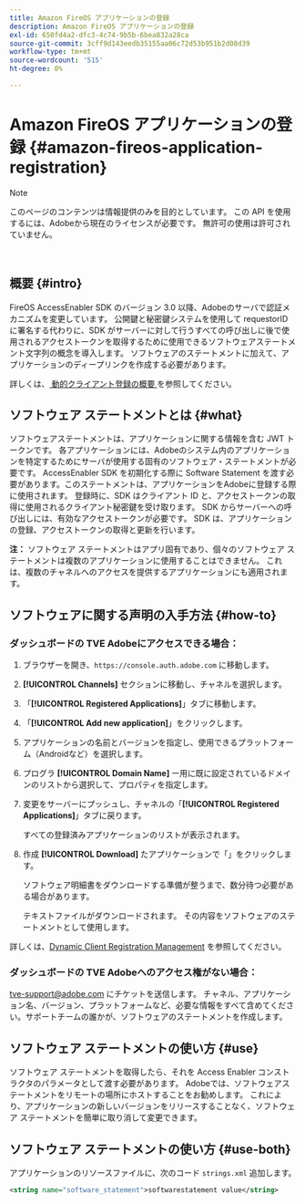 ```yaml
---
title: Amazon FireOS アプリケーションの登録
description: Amazon FireOS アプリケーションの登録
exl-id: 650fd4a2-dfc3-4c74-9b5b-6bea832a28ca
source-git-commit: 3cff9d143eedb35155aa06c72d53b951b2d08d39
workflow-type: tm+mt
source-wordcount: '515'
ht-degree: 0%

---
```


# Amazon FireOS アプリケーションの登録 {#amazon-fireos-application-registration}

>[!NOTE]
>
>このページのコンテンツは情報提供のみを目的としています。 この API を使用するには、Adobeから現在のライセンスが必要です。 無許可の使用は許可されていません。

</br>

## 概要 {#intro}

FireOS AccessEnabler SDK のバージョン 3.0 以降、Adobeのサーバで認証メカニズムを変更しています。 公開鍵と秘密鍵システムを使用して requestorID に署名する代わりに、SDK がサーバーに対して行うすべての呼び出しに後で使用されるアクセストークンを取得するために使用できるソフトウェアステートメント文字列の概念を導入します。 ソフトウェアのステートメントに加えて、アプリケーションのディープリンクを作成する必要があります。

詳しくは、[ 動的クライアント登録の概要 ](./dcr-api/dynamic-client-registration-overview.md) を参照してください。

## ソフトウェア ステートメントとは {#what}

ソフトウェアステートメントは、アプリケーションに関する情報を含む JWT トークンです。 各アプリケーションには、Adobeのシステム内のアプリケーションを特定するためにサーバが使用する固有のソフトウェア・ステートメントが必要です。 AccessEnabler SDK を初期化する際に Software Statement を渡す必要があります。このステートメントは、アプリケーションをAdobeに登録する際に使用されます。 登録時に、SDK はクライアント ID と、アクセストークンの取得に使用されるクライアント秘密鍵を受け取ります。 SDK からサーバーへの呼び出しには、有効なアクセストークンが必要です。 SDK は、アプリケーションの登録、アクセストークンの取得と更新を行います。

**注：** ソフトウェア ステートメントはアプリ固有であり、個々のソフトウェア ステートメントは複数のアプリケーションに使用することはできません。 これは、複数のチャネルへのアクセスを提供するアプリケーションにも適用されます。

## ソフトウェアに関する声明の入手方法 {#how-to}

### ダッシュボードの TVE Adobeにアクセスできる場合：

1. ブラウザーを開き、`https://console.auth.adobe.com` に移動します。

1. **[!UICONTROL Channels]** セクションに移動し、チャネルを選択します。

1. 「**[!UICONTROL Registered Applications]**」タブに移動します。

1. 「**[!UICONTROL Add new application]**」をクリックします。

1. アプリケーションの名前とバージョンを指定し、使用できるプラットフォーム（Androidなど）を選択します。

1. プログラ **[!UICONTROL Domain Name]** ー用に既に設定されているドメインのリストから選択して、プロパティを指定します。

1. 変更をサーバーにプッシュし、チャネルの「**[!UICONTROL Registered Applications]**」タブに戻ります。

   すべての登録済みアプリケーションのリストが表示されます。

1. 作成 **[!UICONTROL Download]** たアプリケーションで「」をクリックします。

   ソフトウェア明細書をダウンロードする準備が整うまで、数分待つ必要がある場合があります。

   テキストファイルがダウンロードされます。 その内容をソフトウェアのステートメントとして使用します。

詳しくは、[Dynamic Client Registration Management](./dcr-api/dynamic-client-registration-overview.md#dynamic-client-registration-management) を参照してください。

### ダッシュボードの TVE Adobeへのアクセス権がない場合：

[tve-support@adobe.com](mailto:tve-support@adobe.com) にチケットを送信します。 チャネル、アプリケーション名、バージョン、プラットフォームなど、必要な情報をすべて含めてください。サポートチームの誰かが、ソフトウェアのステートメントを作成します。

## ソフトウェア ステートメントの使い方 {#use}

ソフトウェア ステートメントを取得したら、それを Access Enabler コンストラクタのパラメータとして渡す必要があります。 Adobeでは、ソフトウェアステートメントをリモートの場所にホストすることをお勧めします。 これにより、アプリケーションの新しいバージョンをリリースすることなく、ソフトウェア ステートメントを簡単に取り消して変更できます。

## ソフトウェア ステートメントの使い方 {#use-both}

アプリケーションのリソースファイルに、次のコード `strings.xml` 追加します。

```XML
<string name="software_statement">softwarestatement value</string>
```
